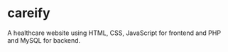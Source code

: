 # careify

A healthcare website using HTML, CSS, JavaScript for frontend and PHP and MySQL for backend.
